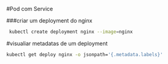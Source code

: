 #Pod com Service

###criar um deployment do nginx
```bash
 kubectl create deployment nginx --image=nginx
```
#visualiar metadatas de um deployment
```bash
kubectl get deploy nginx -o jsonpath='{.metadata.labels}'
```